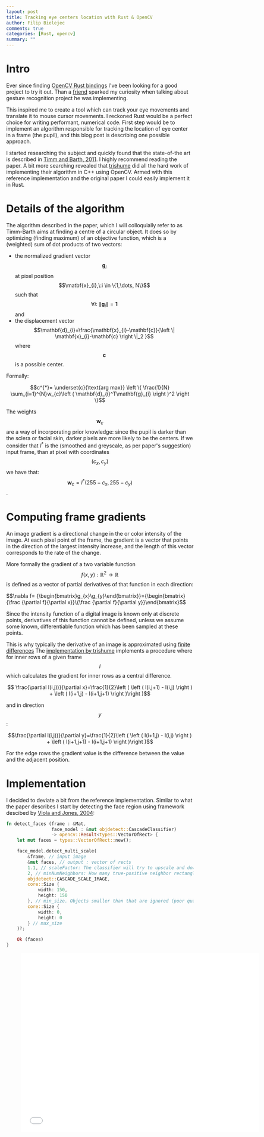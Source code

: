 ```yaml
---
layout: post
title: Tracking eye centers location with Rust & OpenCV
author: Filip Bielejec
comments: true
categories: [Rust, opencv]
summary: ""
---
```


# <a name="intro"/> Intro

Ever since finding [OpenCV Rust bindings](https://github.com/twistedfall/opencv-rust/) I've been looking for a good project to try it out.
Than a [friend](https://github.com/jpmonettas/) sparked my curiosity when talking about gesture recognition project he was implementing.

This inspired me to create a tool which can track your eye movements and translate it to mouse cursor movements.
I reckoned Rust would be a perfect choice for writing performant, numerical code.
First step would be to implement an algorithm responsible for tracking the location of eye center in a frame (the pupil), and this blog post is describing one possible approach.

I started researching the subject and quickly found that the state-of-the art is described in [Timm and Barth, 2011](https://www.inb.uni-luebeck.de/fileadmin/files/PUBPDFS/TiBa11b.pdf).
I highly recommend reading the paper.
A bit more searching revealed that [trishume](https://github.com/trishume/eyeLike) did all the hard work of implementing their algorithm in C++ using OpenCV.
Armed with this reference implementation and the original paper I could easily implement it in Rust.

# <a name="details"/> Details of the algorithm

The algorithm described in the paper, which I will colloquially refer to as Timm-Barth aims at finding a centre of a circular object.
It does so by optimizing (finding  maximum) of an objective function, which is a (weighted) sum of dot products of two vectors:
- the normalized gradient vector $$\mathbf{g}_{i}$$ at pixel position $$\matbf{x}_{i},\:i \in \{1,\dots, N\}$$ such that $$\forall i:\:\left \| \mathbf{g}_{i} \right \|=\mathbf{1}$$ and
- the displacement vector $$\mathbf{d}_{i}=\frac{\mathbf{x}_{i}-\mathbf{c}}{\left \| \mathbf{x}_{i}-\mathbf{c} \right \|_2 }$$
where $$\mathbf{c}$$ is a possible center.

Formally:

$$c^{*}= \underset{c}{\text{arg max}} \left \{ \frac{1}{N} \sum_{i=1}^{N}w_{c}\left ( \mathbf{d}_{i}^T\mathbf{g}_{i} \right )^2 \right \}$$

The weights $$\mathbf{w}_c$$ are a way of incorporating prior knowledge: since the pupil is darker than the sclera or facial skin, darker pixels are more likely to be the centers.
If we consider that $I^*$ is the (smoothed and greyscale, as per paper's suggestion) input frame, than at pixel with coordinates $$(c_x, c_y)$$ we have that: $$\mathbf{w}_c=I^*\left ( 255-c_x,255-c_y \right )$$.

# <a name="gradients"/> Computing frame gradients

An image gradient is a directional change in the or color intensity of the image.
At each pixel point of the frame, the gradient is a vector that points in the direction of the largest intensity increase, and the length of this vector corresponds to the rate of the change.

More formally the gradient of a two variable function $$f(x,y):\mathbb{R}^2\rightarrow \mathbb{R}$$ is defined as a vector of partial derivatives of that function in each direction:

$$\nabla f= {\begin{bmatrix}g_{x}\\g_{y}\end{bmatrix}}={\begin{bmatrix}{\frac {\partial f}{\partial x}}\\{\frac {\partial f}{\partial y}}\end{bmatrix}$$

Since the intensity function of a digital image is known only at discrete points, derivatives of this function cannot be defined, unless we assume some known, differentiable function which has been sampled at these points.

This is why typically the derivative of an image is approximated using [finite differences](https://en.wikipedia.org/wiki/Finite_difference)
The [implementation by trishume](https://github.com/trishume/eyeLike) implements a procedure where for inner rows of a given frame $$I$$ which calculates the gradient for inner rows as a central difference.
<!-- For $$\forall (i,j), \: i\neq j$$ the gradient in direction $$x$$ is: -->

$$ \frac{\partial I(i,j))}{\partial x}=\frac{1}{2}\left ( \left ( I(i,j+1) - I(i,j) \right )  + \left ( I(i+1,j) - I(i+1,j+1) \right )\right )$$

and in direction $$y$$:

$$\frac{\partial I(i,j))}{\partial y}=\frac{1}{2}\left ( \left ( I(i+1,j) - I(i,j) \right )  + \left ( I(i+1,j+1) - I(i+1,j+1) \right )\right )$$

For the edge rows the gradient value is the difference between the value and the adjacent position.

# <a name="implementation"/> Implementation

I decided to deviate a bit from the reference implementation.
Similar to what the paper describes I start by detecting the face region using framework descibed by [Viola and Jones, 2004](https://www.researchgate.net/publication/220660094_Robust_Real-Time_Face_Detection):

```rust
fn detect_faces (frame : &Mat,
                 face_model : &mut objdetect::CascadeClassifier)
                 -> opencv::Result<types::VectorOfRect> {
    let mut faces = types::VectorOfRect::new();

    face_model.detect_multi_scale(
        &frame, // input image
        &mut faces, // output : vector of rects
        1.1, // scaleFactor: The classifier will try to upscale and downscale the image by this factor
        2, // minNumNeighbors: How many true-positive neighbor rectangles do you want to assure before predicting a region as a face? The higher this face, the lower the chance of detecting a non-face as face, but also lower the chance of detecting a face as face.
        objdetect::CASCADE_SCALE_IMAGE,
        core::Size {
            width: 150,
            height: 150
        }, // min_size. Objects smaller than that are ignored (poor quality webcam is 640 x 480, so that should do it)
        core::Size {
            width: 0,
            height: 0
        } // max_size
    )?;

    Ok (faces)
}
```

<!-- <video width="640" height="480" controls="controls"> -->
<!--   <source src="{{ site.baseurl }}/images/2020-07-01-rust-opencv-eye-center-localisation/screencast.mp4" type="video/mp4"> -->
<!-- </video> -->

<!-- {% video http://s3.imathis.com/video/zero-to-fancy-buttons.mp4 640 320 http://s3.imathis.com/video/zero-to-fancy-buttons.png %} -->

<!-- {% video {{ site.baseurl }}/images/2020-07-01-rust-opencv-eye-center-localisation/screencast.mp4 640 480 {{ site.baseurl }}/images/2020-07-01-rust-opencv-eye-center-localisation/screenshot.png %} -->



<!-- <video src="http://s3.imathis.com/video/zero-to-fancy-buttons.mp4" poster="http://s3.imathis.com/video/zero-to-fancy-buttons.png" width="320" height="200" controls preload></video> -->

<!-- {% raw %}{% video "https://youtu.be/dQw4w9WgXcQ" %}{% endraw %} -->

<div class="video">
  <figure>
    <iframe width="640" height="480" src="//www.youtube.com/embed/prFohBWIdQg" frameborder="0" allowfullscreen></iframe>
  </figure>
</div>
